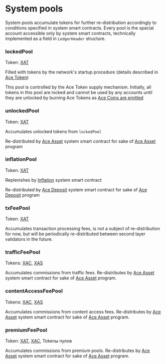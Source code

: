 # System pools

System pools accumulate tokens for further re-distribution accordingly to conditions specified in system smart contracts. Every pool is the special account accessible only by system smart contracts, technically implemented as a field in `LedgerHeader` structure.


### lockedPool

Token: [XAT][1]

Filled with tokens by the network's startup procedure (details described in [Ace Token][1])

This pool is controlled by the Ace Token supply mechanism. Initially, all tokens in this pool are locked and cannot be used by any accounts until they are unlocked by burning Ace Tokens as [Ace Coins are emitted][8]


### unlockedPool

Token: [XAT][1]

Accumulates unlocked tokens from `lockedPool`

Re-distributed by [Ace Asset][3] system smart contract for sake of [Ace Asset][4] program


### inflationPool

Token: [XAT][1]

Replenishes by [Inflation][5]  system smart contract

Re-distributed by [Ace Deposit][6] system smart contract for sake of [Ace Deposit][7] program


### txFeePool

Token: [XAT][1]

Accumulates transaction processing fees, is not a subject of re-distribution for now, but will be periodically re-distributed between second layer validators in the future.


### trafficFeePool

Tokens: [XAC][8], [XAS][9]

Accumulates commissions from traffic fees. Re-distributes by [Ace Asset][3] system smart contract for sake of [Ace Asset][4] program.


### contentAccessFeePool

Tokens: [XAC][8], [XAS][9]

Accumulates commissions from content access fees. Re-distributes by [Ace Asset][3] system smart contract for sake of [Ace Asset][4] program.


### premiumFeePool

Token: [XAT][1], [XAC][8], Tokenы пулов

Accumulates commissions from premium pools. Re-distributes by [Ace Asset][3] system smart contract for sake of [Ace Asset][4] program.



[1]: ../system-tokens/ace-token.md
[3]: ../list-of-operations/ace-asset.md
[4]: ../services/ace-asset.md
[5]: ../list-of-operations/inflation.md
[6]: ../list-of-operations/ace-deposit.md
[7]: ../services/ace-deposit.md
[8]: ../system-tokens/ace-coin.md
[9]: ../system-tokens/ace-asset.md
